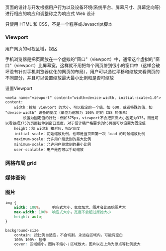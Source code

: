 页面的设计与开发根据用户行为以及设备环境(系统平台、屏幕尺寸、屏幕定向等)进行相应的响应和调整称之为响应式 Web 设计

只使用 HTML 和 CSS，不是一个程序或Javascript脚本

### Viewport

用户网页的可视区域，视区

手机浏览器是把页面放在一个虚拟的"窗口"（viewport）中，通常这个虚拟的"窗口"（viewport）比屏幕宽，这样就不用把每个网页挤到很小的窗口中（这样会破坏没有针对手机浏览器优化的网页的布局），用户可以通过平移和缩放来看网页的不同部分，并且可以设置缩放最大最小比例和是否可缩放

设置Viewport

```
<meta name="viewport" content="width=device-width, initial-scale=1.0">
content:
	width：控制 viewport 的大小，可以指定的一个值，如 600，或者特殊的值，如 "device-width" 设备的宽度（单位为缩放为 100% 时的 CSS 的像素）
		设置为固定值的好处：例如375px，viewport不会把页面大小固定为375，而是可以看做把375的页面拉伸到窗口宽度，对于设计稿严格要求的h5页面可以设置为固定值
	height：和 width 相对应，指定高度
	initial-scale：初始缩放比例，也即是当页面第一次 load 的时候缩放比例
	maximum-scale：允许用户缩放到的最大比例
	minimum-scale：允许用户缩放到的最小比例
	user-scalable：用户是否可以手动缩放
```

### 网格布局 grid

### 媒体查询

### 图片

```css
img {
	width: 100%;     响应式大小，宽度加大，图片会比原始图片大
	max-width: 100%  响应式大小，宽度不会超过原始大小
	height: auto;
}

background-size
	contain: 按比例自适应，不会切割，永远在区域内，可能有空白
	100% 100%: 拉伸
	cover: 区域缩小，图片不缩小；区域放大，图片以左上角为原点等比例放大
```